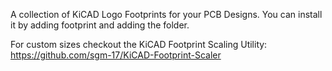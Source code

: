 A collection of KiCAD Logo Footprints for your PCB Designs.
You can install it by adding footprint and adding the folder.

For custom sizes checkout the KiCAD Footprint Scaling Utility: https://github.com/sgm-17/KiCAD-Footprint-Scaler

